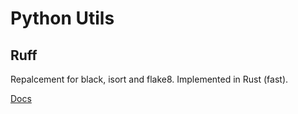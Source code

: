 # Python Utils

## Ruff

Repalcement for black, isort and flake8. Implemented in Rust (fast).

[Docs](https://docs.astral.sh/ruff/tutorial/)